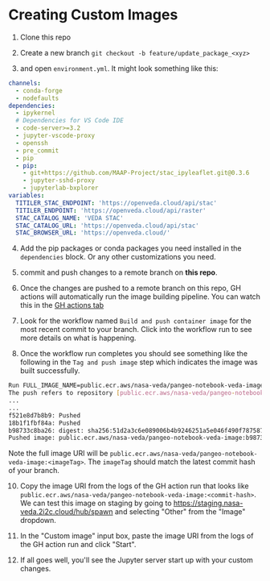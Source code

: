 # Creating Custom Images

1. Clone this repo

2. Create a new branch `git checkout -b feature/update_package_<xyz>`

3. and open `environment.yml`. It might look something like this: 

```yaml
channels:
  - conda-forge
  - nodefaults
dependencies:
  - ipykernel
  # Dependencies for VS Code IDE
  - code-server>=3.2
  - jupyter-vscode-proxy
  - openssh
  - pre_commit
  - pip
  - pip:
    - git+https://github.com/MAAP-Project/stac_ipyleaflet.git@0.3.6
    - jupyter-sshd-proxy
    - jupyterlab-bxplorer
variables:
  TITILER_STAC_ENDPOINT: 'https://openveda.cloud/api/stac'
  TITILER_ENDPOINT: 'https://openveda.cloud/api/raster'
  STAC_CATALOG_NAME: 'VEDA STAC'
  STAC_CATALOG_URL: 'https://openveda.cloud/api/stac'
  STAC_BROWSER_URL: 'https://openveda.cloud/'
```

4. Add the pip packages or conda packages you need installed in the `dependencies` block. Or any other customizations you need.

5. commit and push changes to a remote branch on **this repo**.

6. Once the changes are pushed to a remote branch on this repo, GH actions will automatically run the image building pipeline. You can watch this in the [GH actions tab](https://github.com/NASA-IMPACT/veda-jh-environments/actions)

7. Look for the workflow named `Build and push container image` for the most recent commit to your branch. Click into the workflow run to see more details on what is happening.

8. Once the workflow run completes you should see something like the following in the `Tag and push image` step which indicates the image was built successfully.

```bash
Run FULL_IMAGE_NAME=public.ecr.aws/nasa-veda/pangeo-notebook-veda-image
The push refers to repository [public.ecr.aws/nasa-veda/pangeo-notebook-veda-image]
...
...
f521e8d7b8b9: Pushed
18b1f1fbf84a: Pushed
b98733c8ba26: digest: sha256:51d2a3c6e089006b4b9246251a5e046f490f78758796f7bf4345d4777bef16f2 size: 4500
Pushed image: public.ecr.aws/nasa-veda/pangeo-notebook-veda-image:b98733c8ba26
```

Note the full image URI will be `public.ecr.aws/nasa-veda/pangeo-notebook-veda-image:<imageTag>`. The `imageTag` should match the latest commit hash of your branch.

10. Copy the image URI from the logs of the GH action run that looks like `public.ecr.aws/nasa-veda/pangeo-notebook-veda-image:<commit-hash>`. We can test this image on staging by going to https://staging.nasa-veda.2i2c.cloud/hub/spawn and selecting "Other" from the "Image" dropdown. 

11. In the "Custom image" input box, paste the image URI from the logs of the GH action run and click "Start".

12. If all goes well, you'll see the Jupyter server start up with your custom changes.